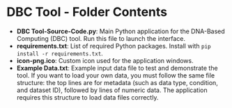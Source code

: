 # DBC Tool - Folder Contents

- **DBC Tool-Source-Code.py**: Main Python application for the DNA-Based Computing (DBC) tool. Run this file to launch the interface.
- **requirements.txt**: List of required Python packages. Install with `pip install -r requirements.txt`.
- **icon-png.ico**: Custom icon used for the application windows.
- **Example Data.txt**: Example input data file to test and demonstrate the tool. If you want to load your own data, you must follow the same file structure: the top lines are for metadata (such as data type, condition, and dataset ID), followed by lines of numeric data. The application requires this structure to load data files correctly.
